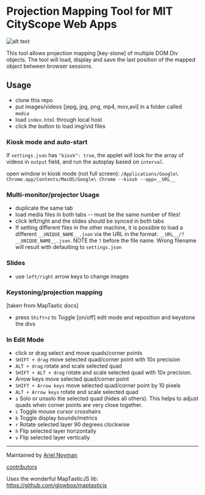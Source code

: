 # Projection Mapping Tool for MIT CityScope Web Apps

![alt text](/prjmap.gif "demo")

This tool allows projection mapping [key-stone] of multiple DOM Div objects. The tool will load, display and save the last position of the mapped object between browser sessions.

## Usage

-   clone this repo
-   put images/videos [jepg, jpg, png, mp4, mov,avi] in a folder called  
    `media`
-   load `index.html` through local host
-   click the button to load img/vid files

### Kiosk mode and auto-start

If `settings.json` has `"kiosk": true`, the applet will look for the array of videos in `output` field, and run the autoplay based on `interval`.

open window in kiosk mode (not full screen):
`/Applications/Google\ Chrome.app/Contents/MacOS/Google\ Chrome --kiosk --app=__URL__`

### Multi-monitor/projector Usage

-   duplicate the same tab
-   load media files in both tabs -- must be the same number of files!
-   click left/right and the slides should be synced in both tabs
-   If setting different files in the other machine, it is possible to load a different `__UNIQUE_NAME__.json` via the URL in the format:
    `__URL__/?__UNIQUE_NAME__.json`. NOTE the `?` before the file name. Wrong filename will result with defaulting to `settings.json`

### Slides

-   use `left/right` arrow keys to change images

### Keystoning/projection mapping

[taken from MapTastic docs]

-   press `Shift+z` to Toggle [on/off] edit mode and reposition and keystone the divs

### In Edit Mode

-   click or drag select and move quads/corner points
-   `SHIFT + drag` move selected quad/corner point with 10x precision
-   `ALT + drag` rotate and scale selected quad
-   `SHIFT + ALT + drag` rotate and scale selected quad with 10x precision.
-   Arrow keys move selected quad/corner point
-   `SHIFT + Arrow keys` move selected quad/corner point by 10 pixels
-   `ALT + Arrow keys` rotate and scale selected quad
-   `s` Solo or unsolo the selected quad (hides all others). This helps to adjust quads when corner points are very close together.
-   `c` Toggle mouse cursor crosshairs
-   `b` Toggle display bounds/metrics
-   `r` Rotate selected layer 90 degrees clockwise
-   `h` Flip selected layer horizontally
-   `v` Flip selected layer vertically

---

Maintained by [Ariel Noyman](http://arielnoyman.com)

[contributors](https://github.com/CityScope/CS_prjmapJS/graphs/contributors)

Uses the wonderful MapTasticJS lib: https://github.com/glowbox/maptasticjs
